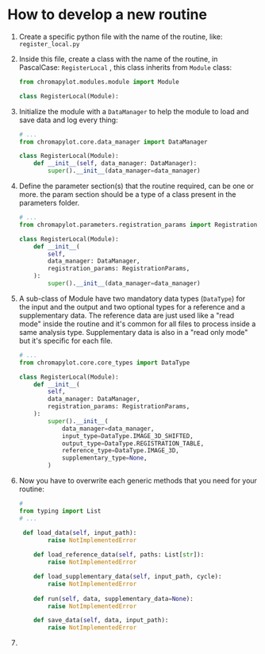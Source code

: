 # How to develop a new routine

1. Create a specific python file with the name of the routine, like: `register_local.py`

2. Inside this file, create a class with the name of the routine, in PascalCase: `RegisterLocal` , this class inherits from `Module` class: 

   ```python
   from chromapylot.modules.module import Module
   
   class RegisterLocal(Module):
   ```

3. Initialize the module with a `DataManager` to help the module to load and save data and log every thing:

   
   ```python
   # ...
   from chromapylot.core.data_manager import DataManager
   
   class RegisterLocal(Module):
       def __init__(self, data_manager: DataManager):
           super().__init__(data_manager=data_manager)
   ```


4. Define the parameter section(s) that the routine required, can be one or more. the param section should be a type of a class present in the parameters folder.

   ```python
   # ...
   from chromapylot.parameters.registration_params import RegistrationParams
   
   class RegisterLocal(Module):
       def __init__(
           self,
           data_manager: DataManager,
           registration_params: RegistrationParams,
       ):
           super().__init__(data_manager=data_manager)
   ```

5. A sub-class of Module have two mandatory data types (`DataType`) for the input and the output and two optional types for a reference and a supplementary data. The reference data are just used like a "read mode" inside the routine and it's common for all files to process inside a same analysis type. Supplementary data is also in a "read only mode" but it's specific for each file.

   ```python
   # ...
   from chromapylot.core.core_types import DataType
   
   class RegisterLocal(Module):
       def __init__(
           self,
           data_manager: DataManager,
           registration_params: RegistrationParams,
       ):
           super().__init__(
               data_manager=data_manager,
               input_type=DataType.IMAGE_3D_SHIFTED,
               output_type=DataType.REGISTRATION_TABLE,
               reference_type=DataType.IMAGE_3D,
               supplementary_type=None,
           )
   ```

   

6. Now you have to overwrite each generic methods that you need for your routine:

   ```python
   #
   from typing import List
   # ...
   
   	def load_data(self, input_path):
           raise NotImplementedError
           
       def load_reference_data(self, paths: List[str]):
           raise NotImplementedError
   
       def load_supplementary_data(self, input_path, cycle):
           raise NotImplementedError
           
       def run(self, data, supplementary_data=None):
           raise NotImplementedError
   
       def save_data(self, data, input_path):
           raise NotImplementedError
   
   ```

   

7. 

